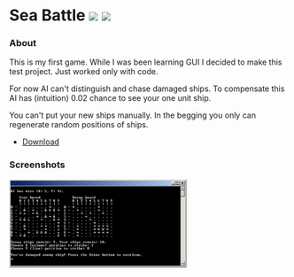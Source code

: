 # Sea Battle <img src="https://img.shields.io/badge/version-0.7.0-green.svg?style=flat"> <img src="https://img.shields.io/badge/first_release-2016.03.12-lightgrey.svg?style=flat">

### About

This is my first game. While I was been learning GUI I decided to make this test project. Just worked only with code.

For now AI can't distinguish and chase damaged ships. To compensate this AI has (intuition) 0.02 chance to see your one unit ship.

You can't put your new ships manually. In the begging you only can regenerate random positions of ships.

- [Download](https://github.com/Aunmag/sea-battle/releases/)

### Screenshots

<img src="https://raw.githubusercontent.com/Aunmag/sea-battle/master/screenshots/Sea%20Battle%20v0.7.0%20screenshot%201.jpg" width="320">
